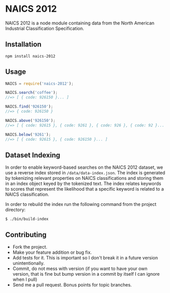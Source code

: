 NAICS 2012
==========

NAICS 2012 is a node module containing data from the North American Industrial Classification Specification.

## Installation

```shell
npm install naics-2012
```

## Usage

```javascript
NAICS = require('naics-2012');

NAICS.search('coffee');
//=> [ { code: 926150 }... ]

NAICS.find('926150');
//=> { code: 926150 }

NAICS.above('926150');
//=> [ { code: 92615 }, { code: 9261 }, { code: 926 }, { code: 92 }... ]

NAICS.below('9261');
//=> [ { code: 92615 }, { code: 926150 }... ]
```

## Dataset Indexing

In order to enable keyword-based searches on the NAICS 2012 dataset, we use a reverse index stored in ``/data/data-index.json``. The index is generated by tokenizing relevant properties on NAICS classifications and storing them in an index object keyed by the tokenized text. The index relates keywords to scores that represent the likelihood that a specific keyword is related to a NAICS classification.

In order to rebuild the index run the following command from the project directory:

```shell
$ ./bin/build-index
```

## Contributing

* Fork the project.
* Make your feature addition or bug fix.
* Add tests for it. This is important so I don't break it in a future version unintentionally.
* Commit, do not mess with version (if you want to have your own version, that is fine but bump version in a commit by itself I can ignore when I pull)
* Send me a pull request. Bonus points for topic branches.
